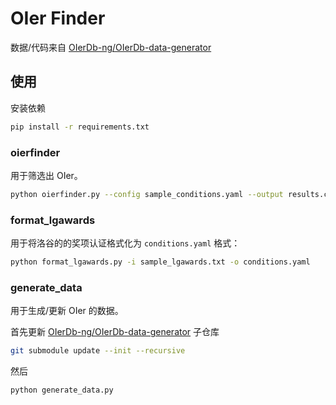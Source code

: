 # OIer Finder

数据/代码来自 [OIerDb-ng/OIerDb-data-generator](https://github.com/OIerDb-ng/OIerDb-data-generator)

## 使用

安装依赖

```bash
pip install -r requirements.txt
```

### oierfinder

用于筛选出 OIer。

```bash
python oierfinder.py --config sample_conditions.yaml --output results.csv
```

### format_lgawards


用于将洛谷的的奖项认证格式化为 `conditions.yaml` 格式：

```bash
python format_lgawards.py -i sample_lgawards.txt -o conditions.yaml
```

### generate_data

用于生成/更新 OIer 的数据。

首先更新 [OIerDb-ng/OIerDb-data-generator](https://github.com/OIerDb-ng/OIerDb-data-generator) 子仓库

```bash
git submodule update --init --recursive
```

然后

```bash
python generate_data.py
```